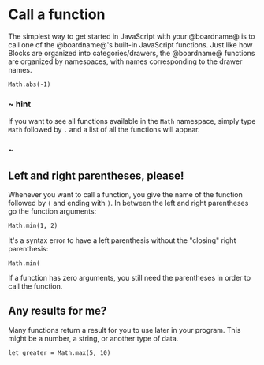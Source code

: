 # Call a function

The simplest way to get started in JavaScript with your @boardname@ is to call one of the @boardname@'s built-in JavaScript functions. Just like how Blocks are organized into categories/drawers, the @boardname@ functions are organized by namespaces, with names corresponding to the drawer names.

```typescript-ignore
Math.abs(-1)
```

### ~ hint

If you want to see all functions available in the `Math` namespace, simply type `Math` followed by `.` and a list of all the functions will appear.

### ~

## Left and right parentheses, please!

Whenever you want to call a function, you give the name of the function followed by `(` and ending with `)`. In between the left and right parentheses go the function arguments:

```typescript-ignore
Math.min(1, 2)
```

It's a syntax error to have a left parenthesis without the "closing" right parenthesis:

```typescript-ignore
Math.min(
```

If a function has zero arguments, you still need the parentheses in order to call the function.

## Any results for me?

Many functions return a result for you to use later in your program. This might be a number, a string, or another type of data.

```typescript-ignore
let greater = Math.max(5, 10)
```